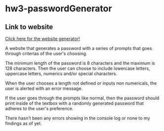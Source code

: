# hw3-passwordGenerator

## Link to website
[Click here for the website generator!](https://sksmejn.github.io/hw3-passwordGenerator/ "Password Generator")

A website that generates a password with a series of prompts that goes through criterias of the user's choosing. 

The minimum length of the password is 8 characters and the maximum is 128 characters. Then the user can choose to include lowercase letters, uppercase letters, numerics and/or special characters. 

When the user chooses a length not defined or inputs non numericals, the user is alerted with an error message. 

If the user goes through the prompts like normal, then the password should print inside of the textbox with a randomly generated password that adheres to the user's preference. 

There hasn't been any errors showing in the console log or none to my findings as of yet. 